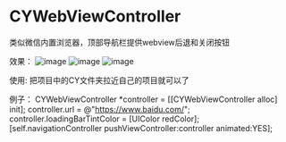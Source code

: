 # CYWebViewController
类似微信内置浏览器，顶部导航栏提供webview后退和关闭按钮 

效果：
![image](https://github.com/wheying/CYWebViewController/blob/master/Screenshot/IMG_4125.PNG)
![image](https://github.com/wheying/CYWebViewController/blob/master/Screenshot/IMG_4126.PNG)
![image](https://github.com/wheying/CYWebViewController/blob/master/Screenshot/IMG_4127.PNG)

使用:
把项目中的CY文件夹拉近自己的项目就可以了

例子：
CYWebViewController *controller = [[CYWebViewController alloc] init];
controller.url = @"https://www.baidu.com/";
controller.loadingBarTintColor = [UIColor redColor];
[self.navigationController pushViewController:controller animated:YES];
